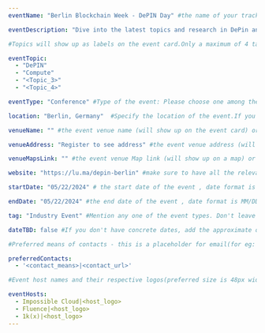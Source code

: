 ```yaml
---
eventName: "Berlin Blockchain Week - DePIN Day" #the name of your track or event and its mandatory

eventDescription: "Dive into the latest topics and research in DePin and decentralized compute including multi-party computation, decentralized RPC, capacity rewards and proof systems." #short description of your track or event limiting to 100-150 characters

#Topics will show up as labels on the event card.Only a maximum of 4 tags will be displayed on the event card. Some references for topics - Blockchain, Web3, Cryptocurrency, Tech Talks, Workshop, etc.

eventTopic: 
  - "DePIN"
  - "Compute"
  - "<Topic_3>"
  - "<Topic_4>" 

eventType: "Conference" #Type of the event: Please choose one among the below options or just leave it blank

location: "Berlin, Germany"  #Specify the location of the event.If you aren't sure about the location then mention "Location TBD"

venueName: "" #the event venue name (will show up on the event card) or just leave it blank

venueAddress: "Register to see address" #the event venue address (will show up on a map) or just leave it blank

venueMapsLink: "" #the event venue Map link (will show up on a map) or just leave it blank

website: "https://lu.ma/depin-berlin" #make sure to have all the relevant information: dates, venue, program, ticketing (if any), etc. or just leave it blank

startDate: "05/22/2024" # the start date of the event , date format is MM/DD/YYYY eg: if it is February 16th 2023 => 02/16/2023

endDate: "05/22/2024" #the end date of the event , date format is MM/DD/YYYY eg: if it is February 18th 2023 => 02/18/2023

tag: "Industry Event" #Mention any one of the event types. Don't leave it blank.

dateTBD: false #If you don't have concrete dates, add the approximate dates & set dateTBD: true.

#Preferred means of contacts - this is a placeholder for email(for eg:  - email|mailto:<email_id>) and other social handles like Twitter, LinkedIn, Discord, etc. (for eg.   - 'twitter|https://twitter.com/IPFS/status/1629199396700098560?s=20')

preferredContacts:
  - '<contact_means>|<contact_url>'

#Event host names and their respective logos(preferred size is 48px width, 48px height)-place the logo file on the path 'public/uploads' for eg.   - IPFS|ipfs-logo.png

eventHosts:
  - Impossible Cloud|<host_logo>
  - Fluence|<host_logo>
  - 1k(x)|<host_logo>
---
```

